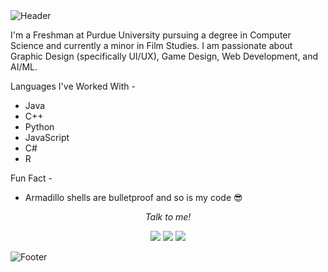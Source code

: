 <img src="https://github.com/purplehayesb/purplehayesb/blob/main/IMAGES/githubheader.png" alt="Header">

I'm a Freshman at Purdue University pursuing a degree in Computer Science and currently a minor in Film Studies. I am passionate about Graphic Design (specifically UI/UX), Game Design, Web Development, and AI/ML.

Languages I've Worked With - 

 - Java
 - C++
 - Python
 - JavaScript
 - C#
 - R

Fun Fact - 

 - Armadillo shells are bulletproof and so is my code 😎

<p align="center">
  <i>Talk to me!</i>

  <p align="center">
    <a href="https://www.instagram.com/hayesbounds/" alt="Instagram"><img src="https://github.com/purplehayesb/purplehayesb/blob/main/IMAGES/instagram-line.svg"></a>
    <a href="https://www.facebook.com/hayes.bounds/" alt="Facebook"><img src="https://github.com/purplehayesb/purplehayesb/blob/main/IMAGES/facebook-circle-line.svg"></a>
    <a href="mailto:ervinbounds@gmail.com" alt="Email me!"><img src="https://github.com/purplehayesb/purplehayesb/blob/main/IMAGES/mail-line.svg"></a>
  </p>

<img src="https://github.com/purplehayesb/purplehayesb/blob/main/IMAGES/githubfooter2.png" alt="Footer">
